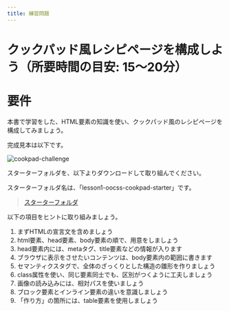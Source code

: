 ```yaml
---
title: 練習問題
---
```


# クックパッド風レシピページを構成しよう（所要時間の目安: 15〜20分）

# 要件

本書で学習をした、HTML要素の知識を使い、クックパッド風のレシピページを構成してみましょう。

完成見本は以下です。

![cookpad-challenge](https://storage.googleapis.com/zenn-user-upload/2cpxkdsihr05do0xjhmb9gz60bsb)

スターターフォルダを、以下よりダウンロードして取り組んでください。

スターターフォルダ名は、「lesson1-oocss-cookpad-starter」です。

> [スターターフォルダ](https://github.com/schabibi1/zenn-book-challenges)

以下の項目をヒントに取り組みましょう。

1. まずHTMLの宣言文を含めましょう
2. html要素、head要素、body要素の順で、用意をしましょう
3. head要素内には、metaタグ、title要素などの情報が入ります
4. ブラウザに表示をさせたいコンテンツは、body要素内の範囲に書きます
5. セマンティクスタグで、全体のざっくりとした構造の雛形を作りましょう
6. class属性を使い、同じ要素同士でも、区別がつくように工夫しましょう
7. 画像の読み込みには、相対パスを使いましょう
8. ブロック要素とインライン要素の違いを意識しましょう
9. 「作り方」の箇所には、table要素を使用しましょう